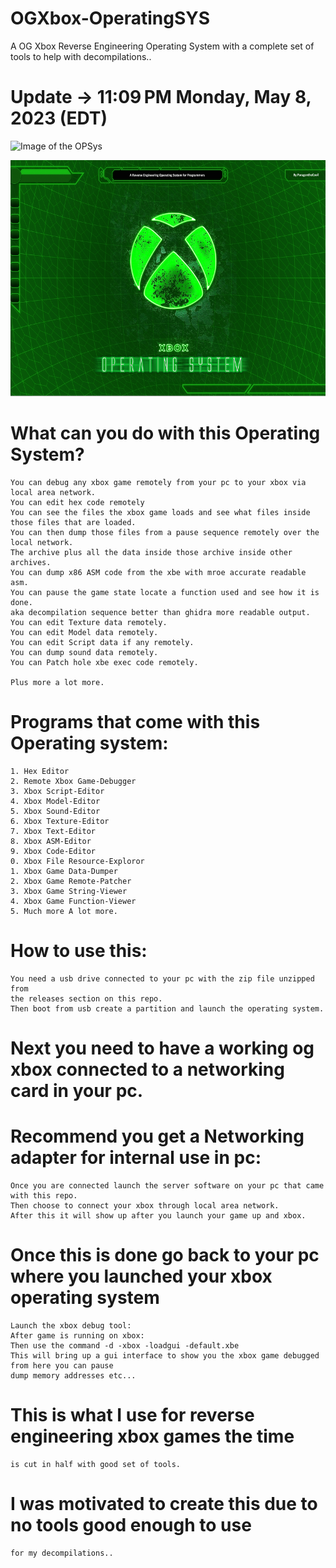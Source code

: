 # OGXbox-OperatingSYS
A OG Xbox Reverse Engineering Operating System with a complete set of tools to help with decompilations..

# Update -> 11:09 PM Monday, May 8, 2023 (EDT)

![Image of the OPSys](https://i.ibb.co/pXPShHk/os.png)


![Image of the OPSys](https://github.com/ParagonXIIV/OGXbox-OperatingSYS/blob/main/xboxOperatingSystem.png?raw=true)


# What can you do with this Operating System?
    
    
    You can debug any xbox game remotely from your pc to your xbox via local area network.
    You can edit hex code remotely
    You can see the files the xbox game loads and see what files inside those files that are loaded.
    You can then dump those files from a pause sequence remotely over the local network. 
    The archive plus all the data inside those archive inside other archives.
    You can dump x86 ASM code from the xbe with mroe accurate readable asm.
    You can pause the game state locate a function used and see how it is done. 
    aka decompilation sequence better than ghidra more readable output.
    You can edit Texture data remotely.
    You can edit Model data remotely.
    You can edit Script data if any remotely.
    You can dump sound data remotely.
    You can Patch hole xbe exec code remotely.
    
    Plus more a lot more.
    
    
# Programs that come with this Operating system:

    1. Hex Editor
    2. Remote Xbox Game-Debugger
    3. Xbox Script-Editor
    4. Xbox Model-Editor
    5. Xbox Sound-Editor
    6. Xbox Texture-Editor
    7. Xbox Text-Editor
    8. Xbox ASM-Editor
    9. Xbox Code-Editor
    0. Xbox File Resource-Exploror
    1. Xbox Game Data-Dumper
    2. Xbox Game Remote-Patcher
    3. Xbox Game String-Viewer
    4. Xbox Game Function-Viewer
    5. Much more A lot more.
    
# How to use this:
    
    You need a usb drive connected to your pc with the zip file unzipped from
    the releases section on this repo.
    Then boot from usb create a partition and launch the operating system.
    
# Next you need to have a working og xbox connected to a networking card in your pc.
# Recommend you get a Networking adapter for internal use in pc:

    Once you are connected launch the server software on your pc that came with this repo.
    Then choose to connect your xbox through local area network.
    After this it will show up after you launch your game up and xbox.
    
# Once this is done go back to your pc where you launched your xbox operating system

    Launch the xbox debug tool:
    After game is running on xbox:
    Then use the command -d -xbox -loadgui -default.xbe
    This will bring up a gui interface to show you the xbox game debugged from here you can pause 
    dump memory addresses etc...
    
# This is what I use for reverse engineering xbox games the time 
    is cut in half with good set of tools.

# I was motivated to create this due to no tools good enough to use
    for my decompilations..
